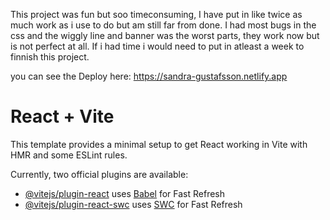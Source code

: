This project was fun but soo timeconsuming, I have put in like twice as much work as i use to do but am still far from done.
I had most bugs in the css and the wiggly line and banner was the worst parts, they work now but is not perfect at all. If i had time i would need to put in atleast a week to finnish this project.

you can see the Deploy here: https://sandra-gustafsson.netlify.app

# React + Vite

This template provides a minimal setup to get React working in Vite with HMR and some ESLint rules.

Currently, two official plugins are available:

- [@vitejs/plugin-react](https://github.com/vitejs/vite-plugin-react/blob/main/packages/plugin-react/README.md) uses [Babel](https://babeljs.io/) for Fast Refresh
- [@vitejs/plugin-react-swc](https://github.com/vitejs/vite-plugin-react-swc) uses [SWC](https://swc.rs/) for Fast Refresh
